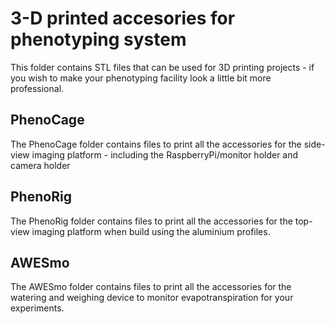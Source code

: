 # 3-D printed accesories for phenotyping system
This folder contains STL files that can be used for 3D printing projects - if you wish to make your phenotyping facility look a little bit more professional. 

## PhenoCage
The PhenoCage folder contains files to print all the accessories for the side-view imaging platform - including the RaspberryPi/monitor holder and camera holder

## PhenoRig
The PhenoRig folder contains files to print all the accessories for the top-view imaging platform when build using the aluminium profiles. 

## AWESmo
The AWESmo folder contains files to print all the accessories for the watering and weighing device to monitor evapotranspiration for your experiments. 
